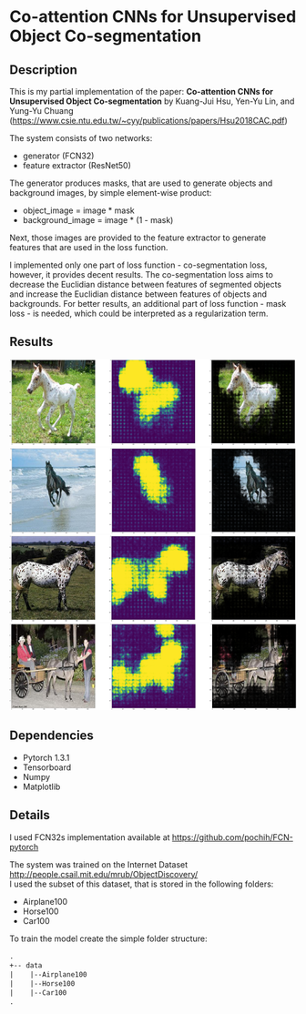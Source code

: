 # Co-attention CNNs for Unsupervised Object Co-segmentation

## Description

This is my partial implementation of the paper: **Co-attention CNNs for Unsupervised Object Co-segmentation** by Kuang-Jui Hsu, Yen-Yu Lin, and Yung-Yu Chuang (https://www.csie.ntu.edu.tw/~cyy/publications/papers/Hsu2018CAC.pdf)

The system consists of two networks:
- generator (FCN32)
- feature extractor (ResNet50)

The generator produces masks, that are used to generate objects and background images, by simple element-wise product:
- object_image = image * mask
- background_image = image * (1 - mask)

 Next, those images are provided to the feature extractor to generate features that are used in the loss function.

I implemented only one part of loss function - co-segmentation loss, however, it provides decent results. The co-segmentation loss aims to decrease the Euclidian distance between features of segmented objects and increase the Euclidian distance between features of objects and backgrounds. For better results, an additional part of loss function - mask loss - is needed, which could be interpreted as a regularization term. 


## Results
![](img/example0.png)
![](img/example1.png)
![](img/example2.png)
![](img/example4.png)

## Dependencies
- Pytorch 1.3.1
- Tensorboard
- Numpy
- Matplotlib
## Details
I used FCN32s implementation available at https://github.com/pochih/FCN-pytorch

The system was trained on the Internet Dataset http://people.csail.mit.edu/mrub/ObjectDiscovery/  
I used the subset of this dataset, that is stored in the following folders:
- Airplane100
- Horse100
- Car100


To train the model create the simple folder structure:  
```
.
+-- data
|    |--Airplane100
|    |--Horse100
|    |--Car100
.
```
